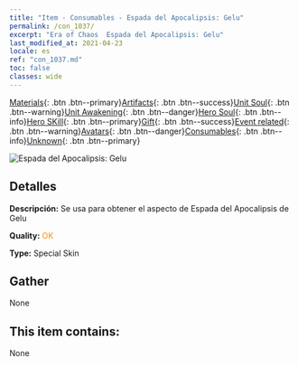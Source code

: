 ```yaml
---
title: "Item - Consumables - Espada del Apocalipsis: Gelu"
permalink: /con_1037/
excerpt: "Era of Chaos  Espada del Apocalipsis: Gelu"
last_modified_at: 2021-04-23
locale: es
ref: "con_1037.md"
toc: false
classes: wide
---
```

 [Materials](/ItemsES/){: .btn .btn--primary}[Artifacts](/ItemsES/Artifacts/){: .btn .btn--success}[Unit Soul](/ItemsES/UnitSoul/){: .btn .btn--warning}[Unit Awakening](/ItemsES/UnitAwakening/){: .btn .btn--danger}[Hero Soul](/ItemsES/HeroSoul/){: .btn .btn--info}[Hero SKill](/ItemsES/HeroSkill/){: .btn .btn--primary}[Gift](/ItemsES/Gift/){: .btn .btn--success}[Event related](/ItemsES/Events/){: .btn .btn--warning}[Avatars](/ItemsES/Avatars/){: .btn .btn--danger}[Consumables](/ItemsES/Consumables/){: .btn .btn--info}[Unknown](/ItemsES/Unknown/){: .btn .btn--primary}

 ![Espada del Apocalipsis: Gelu](/images/h/h_Gelu4.jpg)

## Detalles
 **Descripción:** Se usa para obtener el aspecto de Espada del Apocalipsis de Gelu

 **Quality:** <span style="color: #FF8C00">OK</span>

 **Type:** Special Skin

## Gather

  None

## This item contains:

  None

